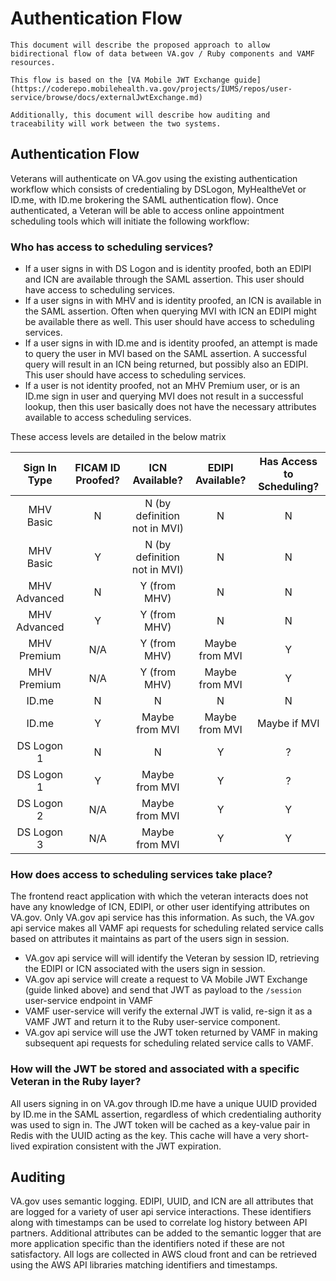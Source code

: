# Authentication Flow

    This document will describe the proposed approach to allow bidirectional flow of data between VA.gov / Ruby components and VAMF resources. 

    This flow is based on the [VA Mobile JWT Exchange guide](https://coderepo.mobilehealth.va.gov/projects/IUMS/repos/user-service/browse/docs/externalJwtExchange.md) 

    Additionally, this document will describe how auditing and traceability will work between the two systems. 

## Authentication Flow

Veterans will authenticate on VA.gov using the existing authentication workflow which consists of credentialing by DSLogon, MyHealtheVet or ID.me, with ID.me brokering the SAML authentication flow). Once authenticated, a Veteran will be able to access online appointment scheduling tools which will initiate the following workflow:

### Who has access to scheduling services?

* If a user signs in with DS Logon and is identity proofed, both an EDIPI and ICN are available through the SAML assertion. This user should have access to scheduling services.
* If a user signs in with MHV and is identity proofed, an ICN is available in the SAML assertion. Often when querying MVI with ICN an EDIPI might be available there as well. This user should have access to scheduling services.
* If a user signs in with ID.me and is identity proofed, an attempt is made to query the user in MVI based on the SAML assertion. A successful query will result in an ICN being returned, but possibly also an EDIPI. This user should have access to scheduling services.
* If a user is not identity proofed, not an MHV Premium user, or is an ID.me sign in user and querying MVI does not result in a successful lookup, then this user basically does not have the necessary attributes available to access scheduling services.

These access levels are detailed in the below matrix

| Sign In Type | FICAM ID Proofed? | ICN Available?                 | EDIPI Available? | Has Access to Scheduling? |
|:------------:|:-----------------:|:------------------------------:|:----------------:|:-------------------------:|
| MHV Basic    | N                 | N (by definition not in MVI)   | N                | N                         |
| MHV Basic    | Y                 | N (by definition not in MVI)   | N                | N                         |
| MHV Advanced | N                 | Y (from MHV)                   | N                | N                         |
| MHV Advanced | Y                 | Y (from MHV)                   | N                | N                         |
| MHV Premium  | N/A               | Y (from MHV)                   | Maybe from MVI   | Y                         |
| MHV Premium  | N/A               | Y (from MHV)                   | Maybe from MVI   | Y                         |
| ID.me        | N                 | N                              | N                | N                         |
| ID.me        | Y                 | Maybe from MVI                 | Maybe from MVI   | Maybe if MVI              |
| DS Logon 1   | N                 | N                              | Y                | ?                         |
| DS Logon 1   | Y                 | Maybe from MVI                 | Y                | ?                         |
| DS Logon 2   | N/A               | Maybe from MVI                 | Y                | Y                         |
| DS Logon 3   | N/A               | Maybe from MVI                 | Y                | Y                         |

### How does access to scheduling services take place?

The frontend react application with which the veteran interacts does not have any knowledge of ICN, EDIPI, or other user identifying attributes on VA.gov. Only VA.gov api service has this information. As such, the VA.gov api service makes all VAMF api requests for scheduling related service calls based on attributes it maintains as part of the users sign in session. 

* VA.gov api service will will identify the Veteran by session ID, retrieving the EDIPI or ICN associated with the users sign in session.  
* VA.gov api service will create a request to VA Mobile JWT Exchange (guide linked above) and send that JWT as payload to the ```/session``` user-service endpoint in VAMF
* VAMF user-service will verify the external JWT is valid, re-sign it as a VAMF JWT and return it to the Ruby user-service component.
* VA.gov api service will use the JWT token returned by VAMF in making subsequent api requests for scheduling related service calls to VAMF.

### How will the JWT be stored and associated with a specific Veteran in the Ruby layer?

All users signing in on VA.gov through ID.me have a unique UUID provided by ID.me in the SAML assertion, regardless of which credentialing authority was used to sign in. The JWT token will be cached as a key-value pair in Redis with the UUID acting as the key. This cache will have a very short-lived expiration consistent with the JWT expiration.

## Auditing

VA.gov uses semantic logging. EDIPI, UUID, and ICN are all attributes that are logged for a variety of user api service interactions. These identifiers along with timestamps can be used to correlate log history between API partners. Additional attributes can be added to the semantic logger that are more application specific than the identifiers noted if these are not satisfactory. All logs are collected in AWS cloud front and can be retrieved using the AWS API libraries matching identifiers and timestamps.
